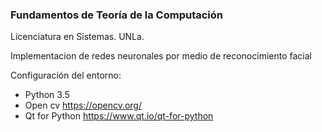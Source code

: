 ### Fundamentos de Teoría de la Computación 

Licenciatura en Sistemas. UNLa.

Implementacion de redes neuronales por medio de reconocimiento facial 

Configuración del entorno:
* Python 3.5 
* Open cv https://opencv.org/
* Qt for Python https://www.qt.io/qt-for-python




